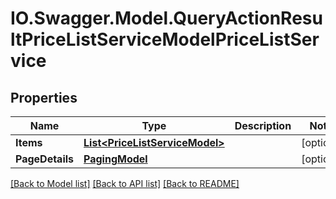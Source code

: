 # IO.Swagger.Model.QueryActionResultPriceListServiceModelPriceListService
## Properties

Name | Type | Description | Notes
------------ | ------------- | ------------- | -------------
**Items** | [**List&lt;PriceListServiceModel&gt;**](PriceListServiceModel.md) |  | [optional] 
**PageDetails** | [**PagingModel**](PagingModel.md) |  | [optional] 

[[Back to Model list]](../README.md#documentation-for-models) [[Back to API list]](../README.md#documentation-for-api-endpoints) [[Back to README]](../README.md)

